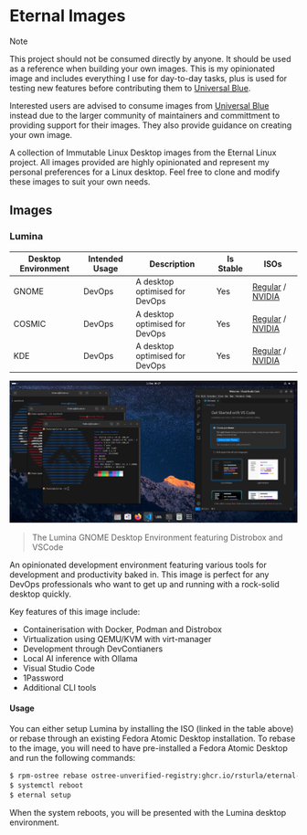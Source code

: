 # Eternal Images

> [!NOTE]
> This project should not be consumed directly by anyone.  It should be used as a reference when building your own images.
> This is my opinionated image and includes everything I use for day-to-day tasks, plus is used for testing new features before contributing them to [Universal Blue](https://github.com/ublue-os/).
>
> Interested users are advised to consume images from [Universal Blue](https://github.com/ublue-os/) instead due to the larger community of maintainers and committment to providing support for their images.  They also provide guidance on creating your own image.

A collection of Immutable Linux Desktop images from the Eternal Linux project.  All images provided are highly opinionated and represent my personal preferences for a Linux desktop. Feel free to clone and modify these images to suit your own needs.

## Images

### Lumina

| Desktop Environment | Intended Usage | Description | Is Stable | ISOs |
| ------------------- | -------------- | ----------- | --------- | --- |
| GNOME               | DevOps         | A desktop optimised for DevOps | Yes | [Regular](https://download.eternal.sturla.tech/lumina-stable-x86_64.iso) / [NVIDIA](https://download.eternal.sturla.tech/lumina-stable-nvidia-x86_64.iso) |
| COSMIC              | DevOps         | A desktop optimised for DevOps | Yes | [Regular](https://download.eternal.sturla.tech/lumina-cosmic-stable-x86_64.iso) / [NVIDIA](https://download.eternal.sturla.tech/lumina-cosmic-stable-nvidia-x86_64.iso) |
| KDE                 | DevOps         | A desktop optimised for DevOps | Yes | [Regular](https://download.eternal.sturla.tech/lumina-kinoite-stable-x86_64.iso) / [NVIDIA](https://download.eternal.sturla.tech/lumina-kinoite-stable-nvidia-x86_64.iso) |

![Lumina Desktop](./_assets/lumina-desktop.png)
> The Lumina GNOME Desktop Environment featuring Distrobox and VSCode

An opinionated development environment featuring various tools for development and productivity baked in.
This image is perfect for any DevOps professionals who want to get up and running with a rock-solid desktop quickly.

Key features of this image include:
- Containerisation with Docker, Podman and Distrobox
- Virtualization using QEMU/KVM with virt-manager
- Development through DevContianers
- Local AI inference with Ollama
- Visual Studio Code
- 1Password
- Additional CLI tools

#### Usage

You can either setup Lumina by installing the ISO (linked in the table above) or rebase through an existing Fedora Atomic Desktop installation.
To rebase to the image, you will need to have pre-installed a Fedora Atomic Desktop and run the following commands:

```bash
$ rpm-ostree rebase ostree-unverified-registry:ghcr.io/rsturla/eternal-linux/lumina:stable
$ systemctl reboot
$ eternal setup
```

When the system reboots, you will be presented with the Lumina desktop environment.
